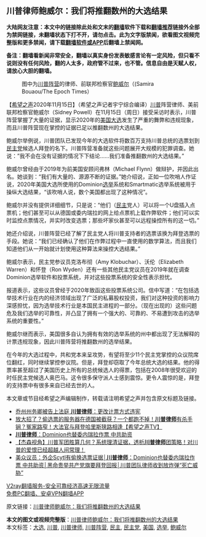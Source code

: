  <h2>川普律师鲍威尔：我们将推翻数州的大选结果</h2> <p class="notice"><b>大陆网友注意：本文中的链接除此处和文末的<a href="https://github.com/bannedbook/fanqiang" >翻墙</a>软件下载和<a href="https://github.com/killgcd/justmysocks/blob/master/README.md">翻墙推荐</a>链接外全部为禁网链接，未翻墙状态下打不开，请勿点击。此为文字版禁闻，欲看图文视频完整版和更多禁闻，请下载<a href="https://github.com/bannedbook/fanqiang">翻墙软件或APP</a>后翻墙上禁闻网。</p><p>备注：翻墙看新闻非常安全，翻墙以真实身份发表敏感言论有一定风险，但只看不说则没有任何风险，翻的人太多，政府管不过来，也不管。信息自由是天赋人权，请放心大胆的翻墙。</b></p>  <div class="entry"> <figure><figcaption>图中为<a href="https://www.bannedbook.org/bnews/tag/%e5%b7%9d%e6%99%ae%e9%98%b5%e8%90%a5/" class="st_tag internal_tag" rel="tag" title="标签 川普阵营 下的日志">川普阵营</a>的律师、前联邦检察官<a href="https://www.bannedbook.org/bnews/tag/%e9%b2%8d%e5%a8%81%e5%b0%94/" class="st_tag internal_tag" rel="tag" title="标签 鲍威尔 下的日志">鲍威尔</a>（(Samira Bouaou/The Epoch Times）</figcaption></figure> <p>【<span class='wp_keywordlink_affiliate'><a href="https://www.soundofhope.org" title="希望之声" target="_blank">希望之声</a></span>2020年11月15日】（希望之声记者宇宁综合编译）<a href="https://www.bannedbook.org/bnews/tag/%e5%b7%9d%e6%99%ae/" class="st_tag internal_tag" rel="tag" title="标签 川普 下的日志">川普</a>阵营律师、美前联邦检察官鲍威尔（Sidney Powell）在11月15日（周日）接受采访时表示，川普阵营掌握了大量的证据，显示2020年的<a href="https://www.bannedbook.org/bnews/tag/%e7%be%8e%e5%9b%bd/" class="st_tag internal_tag" rel="tag" title="标签 美国 下的日志">美国</a><a href="https://www.bannedbook.org/bnews/tag/%e5%a4%a7%e9%80%89/" class="st_tag internal_tag" rel="tag" title="标签 大选 下的日志">大选</a>发生了严重的舞弊和违规现象，而且川普阵营现在掌控的证据已足以推翻数州的大选结果。</p> <p>鲍威尔举例说，川普团队已发现今年的大选软件将数百万支持川普总统的选票划到<a href="https://www.bannedbook.org/bnews/tag/%e6%b0%91%e4%b8%bb%e5%85%9a/" class="st_tag internal_tag" rel="tag" title="标签 民主党 下的日志">民主党</a>候选人拜登的名下。川普阵营准备就这些问题展开大规模的犯罪调查。她说：”我不会在没有证据的情况下下结论……我们准备推翻数州的大选结果。” </p> <p>鲍威尔曾经由于2019年为前美国安顾问弗林（Michael Flynn）做辩护，并因此出名。她谈到：“我们有大量的、源源不断的证据。”她介绍说，正如一位吹哨人作证说，2020年美国大选所使用的Dominion<a href="https://www.bannedbook.org/bnews/tag/%e9%80%89%e4%b8%be/" class="st_tag internal_tag" rel="tag" title="标签 选举 下的日志">选举</a>系统和Smartmatic选举系统被用于操纵大选结果，“该吹哨人说，数个美国都出现了这种情况”。</p>  <p>鲍威尔并没有提供详细细节，只是说：“他们（<a href="https://www.bannedbook.org/bnews/tag/%e6%b0%91%e4%b8%bb/" class="st_tag internal_tag" rel="tag" title="标签 民主 下的日志">民主</a>党人）可以将一个U盘插入点票机；他们甚至可以从德国或委内瑞拉的网上给点票机上载作弊软件；他们可以实时监控点票情况，并实时改变选票；那些坏家伙甚至可以远程操控所有的这一切。”</p> <p>她还介绍说，川普阵营已经了解了民主党人将川普支持者的选票该换为拜登选票的手段。她说：“我们已经确认了他们在作弊过程中一直使用的数学算法，而且我们知道他们从一开始就计划使用这种算法来操控大选结果。”</p> <p>鲍威尔表示，民主党参议员克洛布彻（Amy Klobuchar）、沃伦（Elizabeth Warren）和怀登（Ron Wyden）还有一些其他民主党议员在2019年就在调查Dominion选举软件和投票系统，并对这些投票系统的安全性表示担忧。</p>  <p>报道表示，这些议员曾经于2020年致函这些投票系统公司。信中写道：“在包括选举技术行业在内的经济领域出现了广泛的私募股权投资，我们对这种投资的影响力深感担忧，因为选举技术行业是本国民主进程的一部分。（现在出现的）这些问题危及我们选举的可靠性，并凸显了拥有一个强大的、可靠的、不易遭到攻击的选举系统的重要性。”</p> <p>鲍威尔继而表示，美国很多自认为拥有有效的选举系统的州中都出现了无法解释的计票违规现象，因此川普阵营将推翻数州的选举结果。</p> <p>在今年的大选过程中，共和党本来呈攻势，有望将至少11个民主党掌控的众议院席位翻红，同时继续掌控参议院。但是，拜登却窃取了今年总统大选的结果。他的得票率甚至超过了美国历史上所有的总统候选人的得票，包括在2008年很受欢迎的时任民主党候选人奥巴马。这令很多保守派人士感到震惊。更令人震惊的是，拜登的支持票中有很多来自已经去世的人。</p>  <p>本文章或节目经希望之声编辑制作，转载请注明希望之声并包含原文标题及链接。</p> <ul class='op-related-articles' title='相关阅读'> <li><a href='https://www.bannedbook.org/bnews/comments/20201116/1431636.html' target='_blank'>乔州州务卿被告上法庭 <b>川普律师</b>：更改计票方式违宪</a></li> <li><a href='https://www.bannedbook.org/bnews/bannedvideo/20201115/1431405.html' target='_blank'>放大招了？偷选票的服务器在德国被截获？一个都跑不掉！<b>川普律师</b>有杀手锏？冤家路窄！大法官与拜登哈里斯狭路相逢【希望之声TV】</a></li> <li><a href='https://www.bannedbook.org/bnews/bannedvideo/20201115/1431364.html' target='_blank'><b>川普律师</b>：Dominion也替委内瑞拉作票 中共助资</a></li> <li><a href='https://www.bannedbook.org/bnews/bannedvideo/20201115/1431349.html' target='_blank'>【杰森视角】川普军团胜算几何？系统理清证据，透析<b>川普律师</b>团策略！对川普的爱恨已经超越人间常理！</a></li> <li><a href='https://www.bannedbook.org/bnews/bannedvideo/20201114/1431062.html' target='_blank'>美众议员：外企Scytl有偷换选票证据│<b>川普律师</b>：Dominion也替委内瑞拉作票 中共助资│黑命贵举共产党旗要拜登回报│川普团队律师收到放炸弹“死亡威胁”</a></li> </ul> <p class="texttj"> <a href="https://www.bannedbook.org/forum23/topic22702.html" target="_blank">V2ray翻墙服务-安全可靠经济高速无限流量</a><br/> <a href="https://github.com/bannedbook/fanqiang/wiki/%E7%A6%81%E9%97%BB%E7%BD%91%E5%AE%89%E5%8D%93%E7%BF%BB%E5%A2%99%E6%96%B0%E9%97%BBAPP" target="_blank">免费PC翻墙、安卓VPN翻墙APP</a></p><p>原文链接：<a class="src_link"  href="https://www.soundofhope.org/post/443224" target="_blank">川普律师鲍威尔：我们将推翻数州的大选结果</a></p><a name='sharetosocial'></a>       <div><b>本文的图文或视频完整版</b>：<a href='https://www.bannedbook.org/bnews/comments/20201116/1431651.html'>川普律师鲍威尔：我们将推翻数州的大选结果</a></div>  </div><!--END ENTRY--> <div class="postfooter"> <div>本文标签：<a href="https://www.bannedbook.org/bnews/tag/%e5%a4%a7%e9%80%89/" rel="tag">大选</a>, <a href="https://www.bannedbook.org/bnews/tag/%e5%b7%9d%e6%99%ae/" rel="tag">川普</a>, <a href="https://www.bannedbook.org/bnews/tag/%E5%B7%9D%E6%99%AE%E5%BE%8B%E5%B8%88/" rel="tag">川普律师</a>, <a href="https://www.bannedbook.org/bnews/tag/%e5%b7%9d%e6%99%ae%e9%98%b5%e8%90%a5/" rel="tag">川普阵营</a>, <a href="https://www.bannedbook.org/bnews/tag/%e6%b0%91%e4%b8%bb/" rel="tag">民主</a>, <a href="https://www.bannedbook.org/bnews/tag/%e6%b0%91%e4%b8%bb%e5%85%9a/" rel="tag">民主党</a>, <a href="https://www.bannedbook.org/bnews/tag/%e7%be%8e%e5%9b%bd/" rel="tag">美国</a>, <a href="https://www.bannedbook.org/bnews/tag/%e9%80%89%e4%b8%be/" rel="tag">选举</a>, <a href="https://www.bannedbook.org/bnews/tag/%e9%b2%8d%e5%a8%81%e5%b0%94/" rel="tag">鲍威尔</a></div>  </div><!--END POSTFOOTER--> 